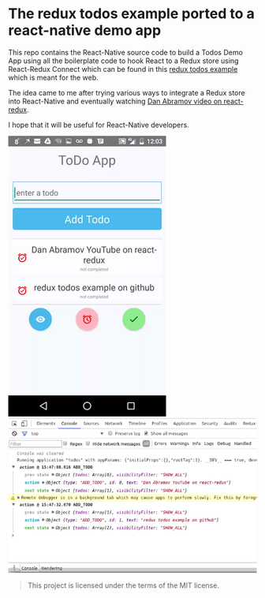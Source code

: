 The redux todos example ported to a react-native demo app
=================================================
This repo contains the React-Native source code to build a Todos Demo App using all the boilerplate code to hook React to a Redux store using React-Redux Connect which can be found in this [redux todos example] which is meant for the web.

The idea came to me after trying various ways to integrate a Redux store into React-Native and eventually watching [Dan Abramov video on react-redux].

I hope that it will be useful for React-Native developers.

![ScreenVideo][gif-adding-todo]
![Chrome console showing state changes][mkv-chrome-console]

[Dan Abramov video on react-redux]: <https://www.youtube.com/watch?v=VJ38wSFbM3A>
[redux todos example]: <https://github.com/reactjs/redux/tree/master/examples/todos>
[gif-adding-todo]: ./add-a-todo.gif
[mkv-chrome-console]: ./chrome_console.gif

> This project is licensed under the terms of the MIT license.

